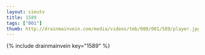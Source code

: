 ```yaml
--- 
layout: sieutv
title: 1589
tags: ["001"]
thumb: http://drainmainvein.com/media/videos/tmb/000/001/589/player.jpg
---
```

{% include drainmainvein key="1589" %} 
